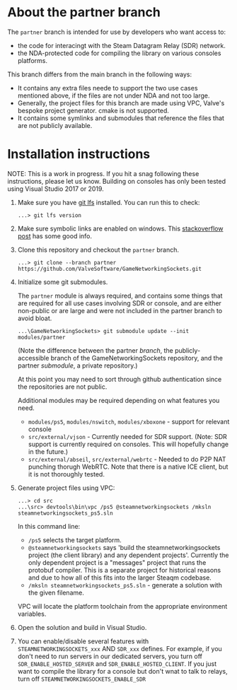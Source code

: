 # About the partner branch

The `partner` branch is intended for use by developers who want access to:
- the code for interacingt with the Steam Datagram Relay (SDR) network.
- the NDA-protected code for compiling the library on various consoles platforms.

This branch differs from the main branch in the following ways:

- It contains any extra files neede to support the two use cases mentioned
  above, if the files are not under NDA and not too large.
- Generally, the project files for this branch are made using VPC, Valve's
  bespoke project generator.  cmake is not supported.
- It contains some symlinks and submodules that reference the files that
  are not publicly available.

# Installation instructions

NOTE: This is a work in progress.  If you hit a snag following these instructions, please let us know.
Building on consoles has only been tested using Visual Studio 2017 or 2019.

1. Make sure you have [git lfs](https://git-lfs.com/) installed.  You can run this to check:

    ```
    ...> git lfs version
    ```

2. Make sure symbolic links are enabled on windows.  This [stackoverflow post](https://stackoverflow.com/questions/5917249/git-symbolic-links-in-windows)
   has some good info.

3. Clone this repository and checkout the `partner` branch.

    ```
    ...> git clone --branch partner https://github.com/ValveSoftware/GameNetworkingSockets.git
    ```

4. Initialize some git submodules.

    The `partner` module is always required, and contains some things that
    are required for all use cases involving SDR or console, and are either non-public
    or are large and were not included in the partner branch to avoid bloat.

    ```
    ...\GameNetworkingSockets> git submodule update --init modules/partner
    ```

    (Note the difference between the partner *branch*, the publicly-accessible branch of the GameNetworkingSockets
    repository, and the partner *submodule*, a private repository.)

    At this point you may need to sort through github authentication since the repositories
    are not public.

    Additional modules may be required depending on what features you need.
    - `modules/ps5`, `modules/nswitch`, `modules/xboxone` - support for relevant console
    - `src/external/vjson` - Currently needed for SDR support.  (Note: SDR support is currently
      required on consoles.  This will hopefully change in the future.)
    - `src/external/abseil`, `src/external/webrtc` - Needed to do P2P NAT punching thorugh WebRTC.
      Note that there is a native ICE client, but it is not thoroughly tested.

5. Generate project files using VPC:

    ```
    ...> cd src
    ...\src> devtools\bin\vpc /ps5 @steamnetworkingsockets /mksln steamnetworkingsockets_ps5.sln
    ```

    In this command line:
    - `/ps5` selects the target platform.
    - `@steamnetworkingsockets` says 'build the steamnetworkingsockets project (the client library) and any dependent projects'.  Currently the only dependent project is a "messages" project that runs the protobuf compiler.  This is a separate project for historical reasons and due to how all of this fits into the larger Steaqm codebase.
    - `/mksln steamnetworkingsockets_ps5.sln` - generate a solution with the given filename.

    VPC will locate the platform toolchain from the appropriate environment variables.

6. Open the solution and build in Visual Studio.

7. You can enable/disable several features with `STEAMNETWORKINGSOCKETS_xxx` AND `SDR_xxx` defines.  For example, if you don't need to run servers in our dedicated servers, you turn off `SDR_ENABLE_HOSTED_SERVER` and `SDR_ENABLE_HOSTED_CLIENT`.  If you just want to compile the library for a console but don't wnat to talk to relays, turn off `STEAMNETWORKINGSOCKETS_ENABLE_SDR`